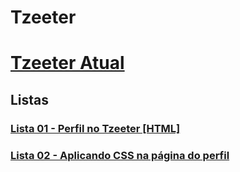# Tzeeter

# [Tzeeter Atual](https://l3yalberto.github.io/Tzeeter/)

## Listas

### [Lista 01 - Perfil no Tzeeter \[HTML\]](https://github.com/l3yAlberto/Tzeeter/tree/f02763ad5bb6985ab3da6f3f23815a20f9f3bfb4)

### [Lista 02 - Aplicando CSS na página do perfil](https://github.com/l3yAlberto/Tzeeter/tree/e7b4729c5562bb81bdc2c72824fa96fc926e2231)

